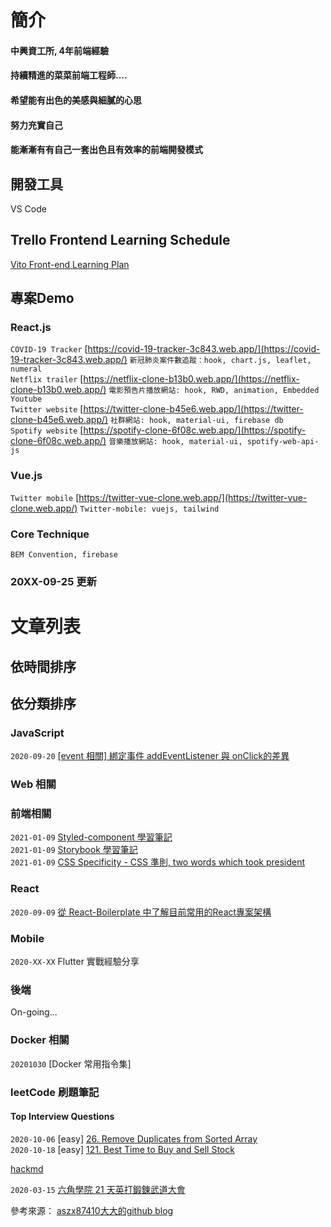 # 簡介

#### 中興資工所, 4年前端經驗
#### 持續精進的菜菜前端工程師....
#### 希望能有出色的美感與細膩的心思
#### 努力充實自己
#### 能漸漸有有自己一套出色且有效率的前端開發模式


## 開發工具
VS Code

## Trello Frontend Learning Schedule
[Vito Front-end Learning Plan](https://trello.com/b/tIgOBF3j/vito-front-end-learning-plan)

## 專案Demo

### React.js
`COVID-19 Tracker`  [https://covid-19-tracker-3c843.web.app/](https://covid-19-tracker-3c843.web.app/)  `新冠肺炎案件數追蹤：hook, chart.js, leaflet, numeral` <br />
`Netflix trailer`  [https://netflix-clone-b13b0.web.app/](https://netflix-clone-b13b0.web.app/)  `電影預告片播放網站: hook, RWD, animation, Embedded Youtube`<br />
`Twitter website`  [https://twitter-clone-b45e6.web.app/](https://twitter-clone-b45e6.web.app/)  `社群網站: hook, material-ui, firebase db`<br />
`Spotify website`  [https://spotify-clone-6f08c.web.app/](https://spotify-clone-6f08c.web.app/)  `音樂播放網站: hook, material-ui, spotify-web-api-js`<br />

### Vue.js
`Twitter mobile`  [https://twitter-vue-clone.web.app/](https://twitter-vue-clone.web.app/)  `Twitter-mobile: vuejs, tailwind` <br />

### Core Technique
`BEM Convention, firebase`

### 20XX-09-25 更新

# 文章列表

## 依時間排序


## 依分類排序

### JavaScript
`2020-09-20`  [[event 相關] 綁定事件 addEventListener 與 onClick的差異](https://github.com/digleg/blog/issues/4)  


### Web 相關

### 前端相關
`2021-01-09` [Styled-component 學習筆記](https://github.com/digleg/blog/issues/8)<br>
`2021-01-09` [Storybook 學習筆記](https://github.com/digleg/blog/issues/9)<br>
`2021-01-09` [CSS Specificity - CSS 準則, two words which took president](https://developer.mozilla.org/en-US/docs/Web/CSS/Specificity)

### React
`2020-09-09`  [從 React-Boilerplate 中了解目前常用的React專案架構](https://github.com/digleg/blog/issues/1)  

### Mobile
`2020-XX-XX`  Flutter 實戰經驗分享

### 後端
On-going...

### Docker 相關
`20201030` [Docker 常用指令集]

### leetCode 刷題筆記

#### Top Interview Questions

`2020-10-06`  [easy] [26. Remove Duplicates from Sorted Array](https://hackmd.io/CpM-UdH2TkWSaxD-fJMl3A?view#easy-26-Remove-Duplicates-from-Sorted-Array) <br>
`2020-10-18`  [easy] [121. Best Time to Buy and Sell Stock](https://hackmd.io/CpM-UdH2TkWSaxD-fJMl3A?both#easy-121-Best-Time-to-Buy-and-Sell-Stock)

[hackmd](https://hackmd.io/CpM-UdH2TkWSaxD-fJMl3A)

`2020-03-15` [六角學院 21 天英打鍛鍊武道大會](https://github.com/digleg/blog/issues/2)


參考來源： [aszx87410大大的github blog](https://github.com/aszx87410/blog)

